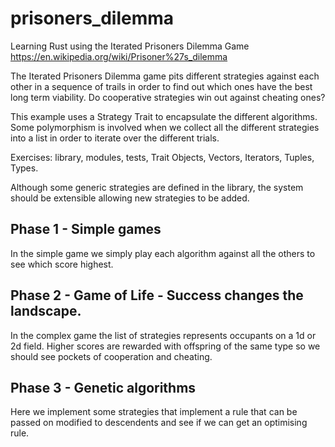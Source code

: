 # prisoners_dilemma
Learning Rust using the Iterated Prisoners Dilemma Game https://en.wikipedia.org/wiki/Prisoner%27s_dilemma

The Iterated Prisoners Dilemma game pits different strategies against each other in a sequence of trails in order to find out which ones have the best long term viability. Do cooperative strategies win out against cheating ones?

This example uses a Strategy Trait to encapsulate the different algorithms. Some polymorphism is involved when we collect all the different strategies into a list in order to iterate over the different trials. 

Exercises: library, modules, tests, Trait Objects, Vectors, Iterators, Tuples, Types.

Although some generic strategies are defined in the library, the system should be extensible allowing new strategies to be added. 

## Phase 1 - Simple games
In the simple game we simply play each algorithm against all the others to see which score highest.

## Phase 2 - Game of Life - Success changes the landscape.
In the complex game the list of strategies represents occupants on a 1d or 2d field. 
Higher scores are rewarded with offspring of the same type so we should see pockets of cooperation and cheating.

## Phase 3 - Genetic algorithms
Here we implement some strategies that implement a rule that can be passed on modified to descendents and see if we can get an optimising rule.

